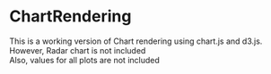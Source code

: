 # ChartRendering
This is a working version of Chart rendering using chart.js and d3.js. <br>
However, Radar chart is not included <br>
Also, values for all plots are not included <br>
